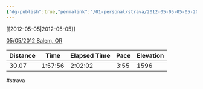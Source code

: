 ```yaml
---
{"dg-publish":true,"permalink":"/01-personal/strava/2012-05-05-05-05-2012-salem-or/"}
---
```



[[2012-05-05\|2012-05-05]]

[05/05/2012 Salem, OR](https://www.strava.com/activities/21278457)

| Distance | Time    | Elapsed Time | Pace | Elevation |
| -------- | ------- | ------------ | ---- | --------- |
| 30.07    | 1:57:56 | 2:02:02      | 3:55 | 1596      |




#strava
